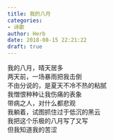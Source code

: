 ```yaml
---  
title: 我的八月  
categories:  
- 诗歌  
author: Herb  
date: 2018-08-15 22:21:22  
draft: true
---  
```

我的八月，晴天居多  
两天前，一场暴雨把我击倒  
不由分说的，是夏天不冷不热的粘腻  
我憎恨种种让我伤痛的表象    
带病之人，对什么都悲观  
我躺着，试图抓住过于低沉的黑云  
我把这个乐极的八月写了又写  
但我知道我的苦涩